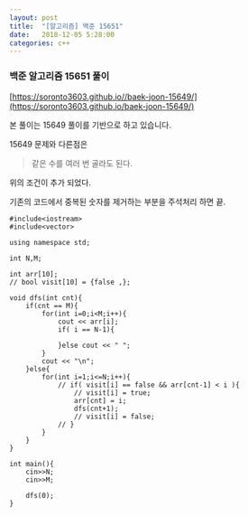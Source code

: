 ```yaml
---
layout: post
title:  "[알고리즘] 백준 15651"
date:   2018-12-05 5:28:00
categories: c++
---
```


### 백준 알고리즘 15651 풀이

[https://soronto3603.github.io//baek-joon-15649/](https://soronto3603.github.io/baek-joon-15649/)

본 풀이는 15649 풀이를 기반으로 하고 있습니다.

15649 문제와 다른점은 

> 같은 수를 여러 번 골라도 된다.

위의 조건이 추가 되었다.

기존의 코드에서 중복된 숫자를 제거하는 부분을 주석처리 하면 끝.

```
#include<iostream>
#include<vector>

using namespace std;

int N,M;

int arr[10];
// bool visit[10] = {false ,};

void dfs(int cnt){
    if(cnt == M){
        for(int i=0;i<M;i++){
            cout << arr[i];
            if( i == N-1){

            }else cout << " ";
        }
        cout << "\n";
    }else{
        for(int i=1;i<=N;i++){
            // if( visit[i] == false && arr[cnt-1] < i ){
                // visit[i] = true;
                arr[cnt] = i;
                dfs(cnt+1);
                // visit[i] = false; 
            // }
        }
    }
}

int main(){
    cin>>N;
    cin>>M;
   
    dfs(0);
}
```